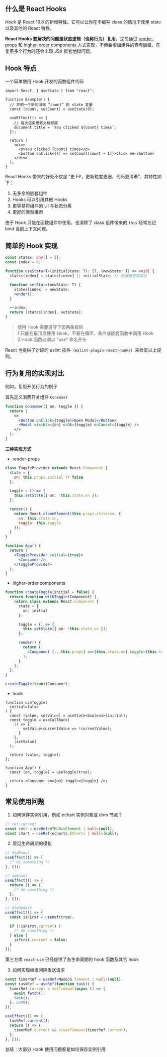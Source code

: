 ## 什么是 React Hooks

_Hook_ 是 React 16.8 的新增特性。它可以让你在不编写 class 的情况下使用 state 以及其他的 React 特性。

**React Hooks 要解决的问题是状态逻辑（也称行为）复用**，之前通过 [render-props](https://zh-hans.reactjs.org/docs/render-props.html) 和 [higher-order components](https://zh-hans.reactjs.org/docs/higher-order-components.html) 方式实现，不但会增加组件的嵌套层级，在复用多个行为时还会出现 JSX 嵌套地狱问题。

## Hook 特点

一个简单使用 Hook 开发的函数组件代码

```tsx
import React, { useState } from "react";

function Example() {
  // 声明一个新的叫做 “count” 的 state 变量
  const [count, setCount] = useState(0);

  useEffect(() => {
    // 每次渲染更新文档标题
    document.title = `You clicked ${count} times`;
  });

  return (
    <div>
      <p>You clicked {count} times</p>
      <button onClick={() => setCount(count + 1)}>Click me</button>
    </div>
  );
}
```

React Hooks 带来的好处不仅是 “更 FP，更新粒度更细，代码更清晰”，其特性如下：

1. 无多余的嵌套组件
2. Hooks 可以引用其他 Hooks
3. 更容易将组件的 UI 与状态分离
4. 更好的类型推断

由于 Hook 只能在函数组件中使用，也消除了 class 组件带来的 `this` 经常忘记 bind 当前上下文问题。

## 简单的 Hook 实现

```ts
const states: any[] = [];
const index = 0;

function useState<T>(initialState: T): [T, (newState: T) => void] {
  states[index] = states[index] || initialState; // 检查是否渲染过

  function setState(newState: T) {
    states[index] = newState;
    render();
  }

  ++index;
  return [states[index], setState];
}
```

> 使用 Hook 需要遵守下面两条规则  
> 1.只能在最顶层使用 Hook，不要在循环，条件或嵌套函数中调用 Hook
> 2.Hook 函数必须以 "use" 命名开头

React 也提供了对应的 eslint 插件（`eslint-plugin-react-hooks`）来检查以上规则。

## 行为复用的实现对比

例如，复用开关行为的例子

首先定义消费开关组件 `Consumer`

```jsx
function Consumer({ on, toggle }) {
  return (
    <>
      <Button onClick={toggle}>Open Modal</Button>
      <Modal visible={on} onOk={toggle} onCancel={toggle} />
    </>
  );
}
```

**三种实现方式**

- render-props

```jsx
class ToggleProvider extends React.Component {
  state = {
    on: this.props.initial ?? false
  };

  toggle = () => {
    this.setState({ on: !this.state.on });
  };

  render() {
    return React.cloneElement(this.props.children, {
      on: this.state.on,
      toggle: this.toggle
    });
  }
}

function App() {
  return (
    <ToggleProvider initial={true}>
      <Consumer />
    </ToggleProvider>
  );
}
```

- higher-order components

```jsx
function createToggle(initial = false) {
  return function withToggle(Component) {
    return class extends React.Component {
      state = {
        on: initial
      };

      toggle = () => {
        this.setState({ on: !this.state.on });
      };

      render() {
        return (
          <Component {...this.props} on={this.state.on} toggle={this.toggle} />
        );
      }
    };
  };
}

createToggle(true)(Consumer);
```

- hook

```tsx
function useToggle(
  initial=false
) {
  const [value, setValue] = useState<boolean>(initial);
  const toggle = useCallback(
    () => {
        setValue(currentValue => !currentValue);
      }
    },
    [setValue]
  );

  return [value, toggle];
};

function App() {
  const [on, toggle] = useToggle(true);

  return <Consumer on={on} toggle={toggle} />;
}
```

## 常见使用问题

1. 如何保存实例引用，例如 echart 实例对象或 dom 节点？

```ts
// ref.current
const cntr = useRef<HTMLDivElement | null>(null);
const chart = useRef<echarts.ECharts | null>(null);
```

2. 常见生命周期的模拟

```ts
// didMount
useEffect(() => {
  /* do something */
}, []);

// unmount
useEffect(() => {
  return () => {
    /* do something */
  };
}, []);

// didUpdate
useEffect(() => {
  const isFirst = useRef(true);

  if (!isFirst.current) {
    /* do something */
  } else {
    isFirst.current = false;
  }
});
```

第三方库 `react-use` 已经提供了各生命周期的 hook 函数及其它 hook

3. 如何实现继发间隔发送请求

```ts
const timerRef = useRef<NodeJS.Timeout | null>(null);
const taskRef = useRef(function task() {
  timerRef.current = setTimeout(async () => {
    await fetch();
    task();
  }, 5000);
});

useEffect(() => {
  taskRef.current();
  return () => {
    timerRef.current && clearTimeout(timerRef.current);
  };
}, []);
```

总结：大部分 Hook 使用问题都是如何保存实例引用
